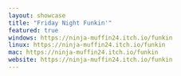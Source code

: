 ```yaml
---
layout: showcase
title: "Friday Night Funkin'"
featured: true
windows: https://ninja-muffin24.itch.io/funkin
linux: https://ninja-muffin24.itch.io/funkin
mac: https://ninja-muffin24.itch.io/funkin
website: https://ninja-muffin24.itch.io/funkin
---
```

